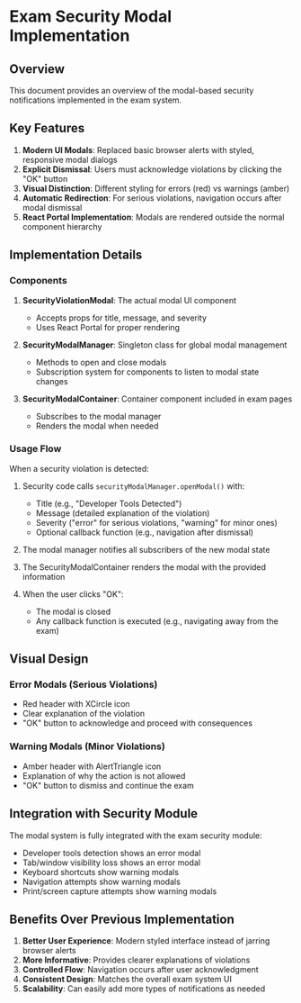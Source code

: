 # Exam Security Modal Implementation

## Overview

This document provides an overview of the modal-based security notifications implemented in the exam system.

## Key Features

1. **Modern UI Modals**: Replaced basic browser alerts with styled, responsive modal dialogs
2. **Explicit Dismissal**: Users must acknowledge violations by clicking the "OK" button
3. **Visual Distinction**: Different styling for errors (red) vs warnings (amber)
4. **Automatic Redirection**: For serious violations, navigation occurs after modal dismissal
5. **React Portal Implementation**: Modals are rendered outside the normal component hierarchy

## Implementation Details

### Components

1. **SecurityViolationModal**: The actual modal UI component
   - Accepts props for title, message, and severity
   - Uses React Portal for proper rendering

2. **SecurityModalManager**: Singleton class for global modal management
   - Methods to open and close modals
   - Subscription system for components to listen to modal state changes

3. **SecurityModalContainer**: Container component included in exam pages
   - Subscribes to the modal manager
   - Renders the modal when needed

### Usage Flow

When a security violation is detected:

1. Security code calls `securityModalManager.openModal()` with:
   - Title (e.g., "Developer Tools Detected")
   - Message (detailed explanation of the violation)
   - Severity ("error" for serious violations, "warning" for minor ones)
   - Optional callback function (e.g., navigation after dismissal)

2. The modal manager notifies all subscribers of the new modal state

3. The SecurityModalContainer renders the modal with the provided information

4. When the user clicks "OK":
   - The modal is closed
   - Any callback function is executed (e.g., navigating away from the exam)

## Visual Design

### Error Modals (Serious Violations)
- Red header with XCircle icon
- Clear explanation of the violation
- "OK" button to acknowledge and proceed with consequences

### Warning Modals (Minor Violations)
- Amber header with AlertTriangle icon
- Explanation of why the action is not allowed
- "OK" button to dismiss and continue the exam

## Integration with Security Module

The modal system is fully integrated with the exam security module:
- Developer tools detection shows an error modal
- Tab/window visibility loss shows an error modal
- Keyboard shortcuts show warning modals
- Navigation attempts show warning modals
- Print/screen capture attempts show warning modals

## Benefits Over Previous Implementation

1. **Better User Experience**: Modern styled interface instead of jarring browser alerts
2. **More Informative**: Provides clearer explanations of violations
3. **Controlled Flow**: Navigation occurs after user acknowledgment
4. **Consistent Design**: Matches the overall exam system UI
5. **Scalability**: Can easily add more types of notifications as needed
